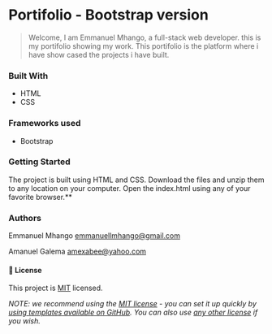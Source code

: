 # Portifolio - Bootstrap version

> Welcome, I am Emmanuel Mhango, a full-stack web developer. this is my portifolio showing my work. This portifolio is the platform where i have show cased the projects i have built. 

### Built With

- HTML 
- CSS

### Frameworks used
- Bootstrap

### Getting Started

The project is built using HTML and CSS. Download the files and unzip them to any location on your computer.
Open the index.html using any of your favorite browser.**


### Authors

Emmanuel Mhango [emmanuellmhango@gmail.com](mailto://emmanuellmhango@gmail.com)

Amanuel Galema [amexabee@yahoo.com](mailto://amexabee@yahoo.com)


#### 📝 License

This project is [MIT](./LICENSE) licensed.

_NOTE: we recommend using the [MIT license](https://choosealicense.com/licenses/mit/) - you can set it up quickly by [using templates available on GitHub](https://docs.github.com/en/communities/setting-up-your-project-for-healthy-contributions/adding-a-license-to-a-repository). You can also use [any other license](https://choosealicense.com/licenses/) if you wish._

